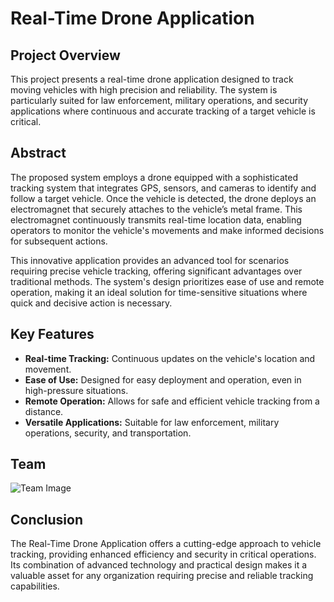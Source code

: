 # Real-Time Drone Application

## Project Overview

This project presents a real-time drone application designed to track moving vehicles with high precision and reliability. The system is particularly suited for law enforcement, military operations, and security applications where continuous and accurate tracking of a target vehicle is critical.

## Abstract

The proposed system employs a drone equipped with a sophisticated tracking system that integrates GPS, sensors, and cameras to identify and follow a target vehicle. Once the vehicle is detected, the drone deploys an electromagnet that securely attaches to the vehicle’s metal frame. This electromagnet continuously transmits real-time location data, enabling operators to monitor the vehicle's movements and make informed decisions for subsequent actions.

This innovative application provides an advanced tool for scenarios requiring precise vehicle tracking, offering significant advantages over traditional methods. The system's design prioritizes ease of use and remote operation, making it an ideal solution for time-sensitive situations where quick and decisive action is necessary.

## Key Features

- **Real-time Tracking:** Continuous updates on the vehicle's location and movement.
- **Ease of Use:** Designed for easy deployment and operation, even in high-pressure situations.
- **Remote Operation:** Allows for safe and efficient vehicle tracking from a distance.
- **Versatile Applications:** Suitable for law enforcement, military operations, security, and transportation.

## Team

![Team Image]("/src/img/Team.jpg")

## Conclusion

The Real-Time Drone Application offers a cutting-edge approach to vehicle tracking, providing enhanced efficiency and security in critical operations. Its combination of advanced technology and practical design makes it a valuable asset for any organization requiring precise and reliable tracking capabilities.
